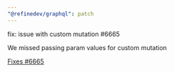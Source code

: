 ```yaml
---
"@refinedev/graphql": patch
---
```


fix: issue with custom mutation #6665

We missed passing param values for custom mutation

[Fixes #6665](https://github.com/refinedev/refine/issues/6665)
